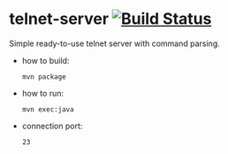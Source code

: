 # telnet-server [![Build Status](https://travis-ci.org/artkuznetsov101/telnet-server.svg?branch=master)](https://travis-ci.org/artkuznetsov101/telnet-server)

Simple ready-to-use telnet server with command parsing.

- how to build: 

      mvn package

- how to run:
         
      mvn exec:java

- connection port: 
      
      23

